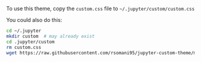 To use this theme, copy the `custom.css` file to `~/.jupyter/custom/custom.css`

You could also do this:
```bash
cd ~/.jupyter
mkdir custom  # may already exist
cd .jupyter/custom
rm custom.css
wget https://raw.githubusercontent.com/rsomani95/jupyter-custom-theme/master/custom.css
```
